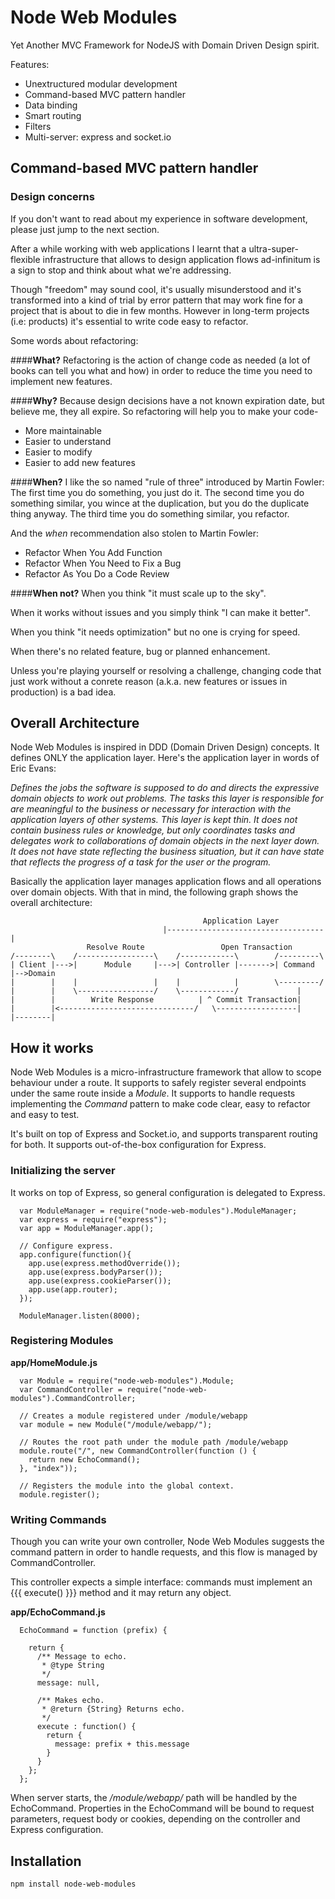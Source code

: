 Node Web Modules
================

Yet Another MVC Framework for NodeJS with Domain Driven Design spirit.

Features:
  * Unextructured modular development
  * Command-based MVC pattern handler
  * Data binding
  * Smart routing
  * Filters
  * Multi-server: express and socket.io

Command-based MVC pattern handler
---------------------------------

### Design concerns
If you don't want to read about my experience in software development, please
just jump to the next section.

After a while working with web applications I learnt that a
ultra-super-flexible infrastructure that allows to design application flows
ad-infinitum is a sign to stop and think about what we're addressing.

Though "freedom" may sound cool, it's usually misunderstood and it's
transformed into a kind of trial by error pattern that may work fine for a
project that is about to die in few months. However in long-term projects (i.e:
products) it's essential to write code easy to refactor.

Some words about refactoring:

####**What?**
  Refactoring is the action of change code as needed (a lot of books can tell
  you what and how) in order to reduce the time you need to implement new
  features.

####**Why?**
  Because design decisions have a not known expiration date, but believe me,
  they all expire. So refactoring will help you to make your code-

  * More maintainable
  * Easier to understand
  * Easier to modify
  * Easier to add new features

####**When?**
  I like the so named "rule of three" introduced by Martin Fowler: The first
  time you do something, you just do it. The second time you do something
  similar, you wince at the duplication, but you do the duplicate thing
  anyway. The third time you do something similar, you refactor.

  And the _when_ recommendation also stolen to Martin Fowler:
  * Refactor When You Add Function
  * Refactor When You Need to Fix a Bug
  * Refactor As You Do a Code Review

####**When not?**
  When you think "it must scale up to the sky".

  When it works without issues and you simply think "I can make it better".

  When you think "it needs optimization" but no one is crying for speed.

  When there's no related feature, bug or planned enhancement.

  Unless you're playing yourself or resolving a challenge, changing code that
  just work without a conrete reason (a.k.a. new features or
  issues in production) is a bad idea.

Overall Architecture
--------------------
Node Web Modules is inspired in DDD (Domain Driven Design) concepts. It defines
ONLY the application layer. Here's the application layer in words of Eric
Evans:

*Defines the jobs the software is supposed to do and directs the expressive
domain objects to work out problems. The tasks this layer is responsible for
are meaningful to the business or necessary for interaction with the
application layers of other systems. This layer is kept thin. It does not
contain business rules or knowledge, but only coordinates tasks and delegates
work to collaborations of domain objects in the next layer down. It does not
have state reflecting the business situation, but it can have state that
reflects the progress of a task for the user or the program.*

Basically the application layer manages application flows and all operations
over domain objects. With that in mind, the following graph shows the overall
architecture:


```
                                           Application Layer
                                  |-----------------------------------|
                 Resolve Route                 Open Transaction
/--------\    /-----------------\    /------------\        /---------\
| Client |--->|      Module     |--->| Controller |------->| Command |-->Domain
|        |    |                 |    |            |        \---------/
|        |    \-----------------/    \------------/             |
|        |        Write Response          | ^ Commit Transaction|
|        |<------------------------------/   \------------------|
|--------|
```


How it works
------------
Node Web Modules is a micro-infrastructure framework that allow to scope
behaviour under a route. It supports to safely register several endpoints under
the same route inside a _Module_. It supports to handle requests implementing
the _Command_ pattern to make code clear, easy to refactor and easy to test.

It's built on top of Express and Socket.io, and supports transparent routing
for both. It supports out-of-the-box configuration for Express.

### Initializing the server
It works on top of Express, so general configuration is delegated to Express.
```
  var ModuleManager = require("node-web-modules").ModuleManager;
  var express = require("express");
  var app = ModuleManager.app();

  // Configure express.
  app.configure(function(){
    app.use(express.methodOverride());
    app.use(express.bodyParser());
    app.use(express.cookieParser());
    app.use(app.router);
  });

  ModuleManager.listen(8000);
```

### Registering Modules

**app/HomeModule.js**
```
  var Module = require("node-web-modules").Module;
  var CommandController = require("node-web-modules").CommandController;

  // Creates a module registered under /module/webapp
  var module = new Module("/module/webapp/");

  // Routes the root path under the module path /module/webapp
  module.route("/", new CommandController(function () {
    return new EchoCommand();
  }, "index"));

  // Registers the module into the global context.
  module.register();
```

### Writing Commands
Though you can write your own controller, Node Web Modules suggests the command
pattern in order to handle requests, and this flow is managed by
CommandController.

This controller expects a simple interface: commands must implement an
{{{ execute() }}} method and it may return any object.

**app/EchoCommand.js**
```
  EchoCommand = function (prefix) {

    return {
      /** Message to echo.
       * @type String
       */
      message: null,

      /** Makes echo.
       * @return {String} Returns echo.
       */
      execute : function() {
        return {
          message: prefix + this.message
        }
      }
    };
  };
```

When server starts, the _/module/webapp/_ path will be handled by the
EchoCommand. Properties in the EchoCommand will be bound to request parameters,
request body or cookies, depending on the controller and Express configuration.

Installation
------------
```
npm install node-web-modules
```
